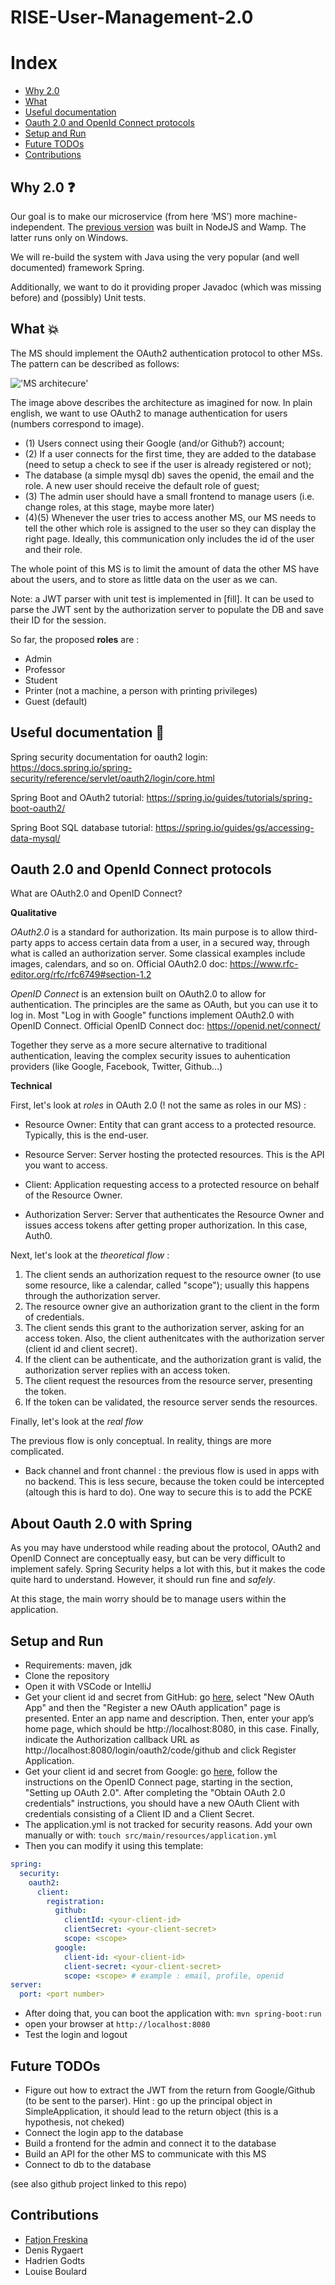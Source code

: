 # RISE-User-Management-2.0

# Index

- [Why 2.0](#why-20-question)
- [What](#what-collision)
- [Useful documentation](#useful-documentation-page_with_curl)
- [Oauth 2.0 and OpenId Connect protocols](#oauth-20-and-openid-connect-protocols)
- [Setup and Run](#setup-and-run)
- [Future TODOs](#future-todos)
- [Contributions](#contributions)

## Why 2.0 :question:

Our goal is to make our microservice (from here ‘MS’) more machine-independent. The [previous version](https://github.com/RISE-Remote-Intranet-School-Environment/RISE-User-management) was built in NodeJS and Wamp. The latter runs only on Windows.

We will re-build the system with Java using the very popular (and well documented) framework Spring.

Additionally, we want to do it providing proper Javadoc (which was missing before) and (possibly) Unit tests.

## What :collision:

The MS should implement the OAuth2 authentication protocol to other MSs. The pattern can be described as follows:

!['MS architecure'](./MS%20architecture.png)

The image above describes the architecture as imagined for now. In plain english, we want to use OAuth2 to manage authentication for users (numbers correspond to image).

- (1) Users connect using their Google (and/or Github?) account;
- (2) If a user connects for the first time, they are added to the database (need to setup a check to see if the user is already registered or not);
- The database (a simple mysql db) saves the openid, the email and the role. A new user should receive the default role of guest;
- (3) The admin user should have a small frontend to manage users (i.e. change roles, at this stage, maybe more later)
- (4)(5) Whenever the user tries to access another MS, our MS needs to tell the other which role is assigned to the user so they can display the right page. Ideally, this communication only includes the id of the user and their role. 

The whole point of this MS is to limit the amount of data the other MS have about the users, and to store as little data on the user as we can.

Note: a JWT parser with unit test is implemented in [fill]. It can be used to parse the JWT sent by the authorization server to populate the DB and save their ID for the session.

So far, the proposed **roles** are :
- Admin
- Professor
- Student
- Printer (not a machine, a person with printing privileges)
- Guest (default)

## Useful documentation :page_with_curl:

Spring security documentation for oauth2 login:
https://docs.spring.io/spring-security/reference/servlet/oauth2/login/core.html

Spring Boot and OAuth2 tutorial:
https://spring.io/guides/tutorials/spring-boot-oauth2/

Spring Boot SQL database tutorial:
https://spring.io/guides/gs/accessing-data-mysql/

## Oauth 2.0 and OpenId Connect protocols

What are OAuth2.0 and OpenID Connect?

**Qualitative**

*OAuth2.0* is a standard for authorization. Its main purpose is to allow third-party apps to access certain data from a user, in a secured way, through what is called an authorization server. Some classical examples include images, calendars, and so on.
Official OAuth2.0 doc:
https://www.rfc-editor.org/rfc/rfc6749#section-1.2

*OpenID Connect* is an extension built on OAuth2.0 to allow for authentication. The principles are the same as OAuth, but you can use it to log in. Most "Log in with Google" functions implement OAuth2.0 with OpenID Connect.
Official OpenID Connect doc:
https://openid.net/connect/

Together they serve as a more secure alternative to traditional authentication, leaving the complex security issues to auhentication providers (like Google, Facebook, Twitter, Github...)

**Technical**

First, let's look at *roles* in OAuth 2.0 (! not the same as roles in our MS) :

- Resource Owner: Entity that can grant access to a protected resource. Typically, this is the end-user.

- Resource Server: Server hosting the protected resources. This is the API you want to access.

- Client: Application requesting access to a protected resource on behalf of the Resource Owner.

- Authorization Server: Server that authenticates the Resource Owner and issues access tokens after getting proper authorization. In this case, Auth0.

Next, let's look at the *theoretical flow* :

1. The client sends an authorization request to the resource owner (to use some resource, like a calendar, called "scope"); usually this happens through the authorization server.
2. The resource owner give an authorization grant to the client in the form of credentials.
3. The client sends this grant to the authorization server, asking for an access token. Also, the client authenitcates with the authorization server (client id and client secret).
4. If the client can be authenticate, and the authorization grant is valid, the authorization server replies with an access token.
5. The client request the resources from the resource server, presenting the token.
6. If the token can be validated, the resource server sends the resources.

Finally, let's look at the *real flow*

The previous flow is only conceptual. In reality, things are more complicated.

- Back channel and front channel : the previous flow is used in apps with no backend. This is less secure, because the token could be intercepted (altough this is hard to do). One way to secure this is to add the PCKE 
 

## About Oauth 2.0 with Spring

As you may have understood while reading about the protocol, OAuth2 and OpenID Connect are conceptually easy, but can be very difficult to implement safely. Spring Security helps a lot with this, but it makes the code quite hard to understand. However, it should run fine and *safely*.

At this stage, the main worry should be to manage users within the application.

## Setup and Run

- Requirements: maven, jdk
- Clone the repository
- Open it with VSCode or IntelliJ
- Get your client id and secret from GitHub: go [here](https://github.com/settings/developers), select "New OAuth App" and then the "Register a new OAuth application" page is presented. Enter an app name and description. Then, enter your app’s home page, which should be http://localhost:8080, in this case. Finally, indicate the Authorization callback URL as http://localhost:8080/login/oauth2/code/github and click Register Application.
- Get your client id and secret from Google: go [here](https://developers.google.com/identity/protocols/OpenIDConnect), follow the instructions on the OpenID Connect page, starting in the section, "Setting up OAuth 2.0". After completing the "Obtain OAuth 2.0 credentials" instructions, you should have a new OAuth Client with credentials consisting of a Client ID and a Client Secret.
- The application.yml is not tracked for security reasons. Add your own manually or with: `touch src/main/resources/application.yml`
- Then you can modify it using this template:
```yml
spring:
  security:
    oauth2:
      client:
        registration:
          github:
            clientId: <your-client-id>
            clientSecret: <your-client-secret>
            scope: <scope>
          google:
            client-id: <your-client-id>
            client-secret: <your-client-secret>
            scope: <scope> # example : email, profile, openid
server:
  port: <port number>
```
- After doing that, you can boot the application with: `mvn spring-boot:run`
- open your browser at `http://localhost:8080`
- Test the login and logout

## Future TODOs

- Figure out how to extract the JWT from the return from Google/Github (to be sent to the parser). Hint : go up the principal object in SimpleApplication, it should lead to the return object (this is a hypothesis, not cheked)
- Connect the login app to the database
- Build a frontend for the admin and connect it to the database
- Build an API for the other MS to communicate with this MS
- Connect to db to the database

(see also github project linked to this repo)

## Contributions

- [Fatjon Freskina](https://github.com/fatjonfreskina)
- Denis Rygaert
- Hadrien Godts
- Louise Boulard
